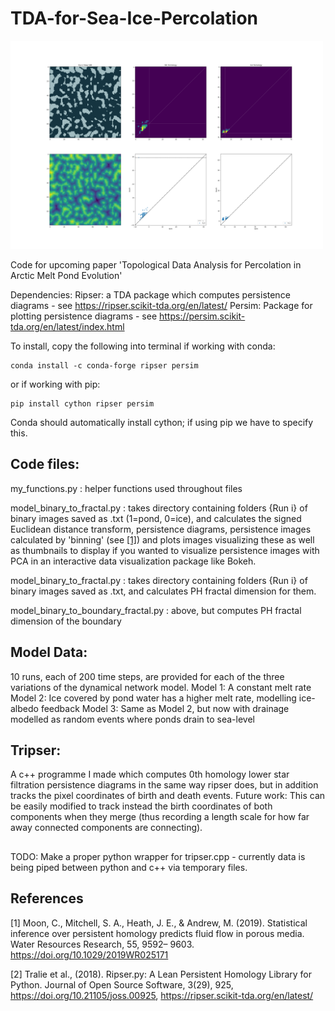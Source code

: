 # TDA-for-Sea-Ice-Percolation

<img src="visualisationplot.png" width="500">

Code for upcoming paper 'Topological Data Analysis for Percolation in Arctic Melt Pond Evolution'

Dependencies:
Ripser: a TDA package which computes persistence diagrams - see https://ripser.scikit-tda.org/en/latest/
Persim: Package for plotting persistence diagrams - see https://persim.scikit-tda.org/en/latest/index.html

To install, copy the following into terminal if working with conda:

```
conda install -c conda-forge ripser persim
```

or if working with pip:

```
pip install cython ripser persim
```

Conda should automatically install cython; if using pip we have to specify this.


## Code files:

my_functions.py : helper functions used throughout files

model_binary_to_fractal.py : takes directory containing folders {Run i} of binary images saved as .txt (1=pond, 0=ice), and calculates the signed Euclidean distance transform, persistence diagrams, persistence images calculated by 'binning' (see [[1]](https://agupubs.onlinelibrary.wiley.com/doi/full/10.1029/2019WR025171)) and plots images visualizing these as well as thumbnails to display if you wanted to visualize persistence images with PCA in an interactive data visualization package like Bokeh.

model_binary_to_fractal.py : takes directory containing folders {Run i} of binary images saved as .txt, and calculates PH fractal dimension for them.

model_binary_to_boundary_fractal.py : above, but computes PH fractal dimension of the boundary

## Model Data:
10 runs, each of 200 time steps, are provided for each of the three variations of the dynamical network model.
Model 1: A constant melt rate
Model 2: Ice covered by pond water has a higher melt rate, modelling ice-albedo feedback
Model 3: Same as Model 2, but now with drainage modelled as random events where ponds drain to sea-level

## Tripser:
A c++ programme I made which computes 0th homology lower star filtration persistence diagrams in the same way ripser does, but in addition tracks the pixel coordinates of birth and death events. Future work: This can be easily modified to track instead the birth coordinates of both components when they merge (thus recording a length scale for how far away connected components are connecting).

##
TODO:
Make a proper python wrapper for tripser.cpp - currently data is being piped between python and c++ via temporary files.

## References
<a id="1">[1]</a> 
Moon, C., Mitchell, S. A., Heath, J. E., & Andrew, M. (2019). Statistical inference over persistent homology predicts fluid flow in porous media. Water Resources Research, 55, 9592– 9603. https://doi.org/10.1029/2019WR025171

<a id="1">[2]</a>
Tralie et al., (2018). Ripser.py: A Lean Persistent Homology Library for Python. Journal of Open Source Software, 3(29), 925, https://doi.org/10.21105/joss.00925, https://ripser.scikit-tda.org/en/latest/
